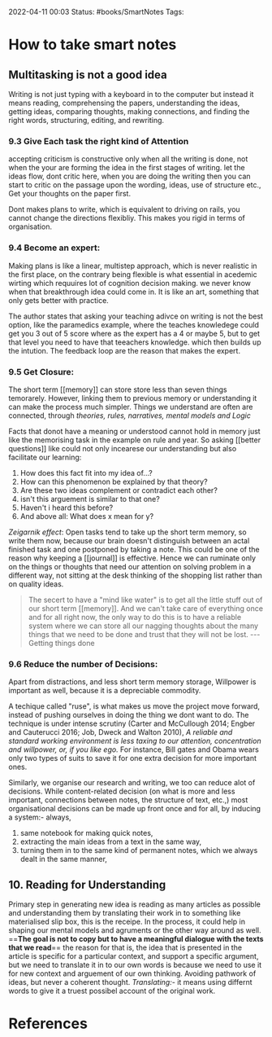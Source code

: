 2022-04-11 00:03
Status: #books/SmartNotes
Tags:


# How to take smart notes

## **Multitasking is not a good idea**
Writing is not just typing with a keyboard in to the computer but instead it means reading, comprehensing the papers, understanding the ideas, getting ideas, comparing thoughts, making connections, and finding the right words, structuring, editing, and rewriting.


### 9.3 Give Each task the right kind of Attention
accepting criticism is constructive only when all the writing is done, not when the your are forming the idea in the first stages of writing. let the ideas flow, dont critic here, when you are doing the writing then you can start to critic on the passage upon the wording, ideas, use of structure etc., Get your thoughts on the paper first.

Dont makes plans to write, which is equivalent to driving on rails, you cannot change the directions flexibliy. This makes you rigid in terms of organisation. 

### **9.4 Become an expert**: 
Making plans is like a linear, multistep approach, which is never realistic in the first place, on the contrary being flexible is what essential in acedemic wirting which requuires lot of cognition decision making. we never know when that breakthrough idea could come in. It is like an art, something that only gets better with practice.

The author states that asking your teaching adivce on writing is not the best option, like the paramedics example, where the teaches knowledege could get you 3 out of 5 score where as the expert has a 4 or maybe 5, but to get that level you need to have that teeachers knowledge. which then builds up the intution. 
The feedback loop are the reason that makes the expert.

### **9.5 Get Closure:**
The short term [[memory]] can store store less than seven things temorarely. However, linking them to previous memory or understanding it can make the process much simpler. Things we understand are often are connected, through *theories, rules, narratives, mental models and Logic*

Facts that donot have a meaning or understood cannot hold in memory just like the memorising task in the example on rule and year. So asking [[better questions]] like could not only incearese our understanding but also facilitate our learning:
1. How does this fact fit into my idea of...?
2. How can this phenomenon be explained by that theory? 
3. Are these two ideas complement or contradict each other?
4. isn't this arguement is similar to that one?
5. Haven't i heard this before?
6. And above all: What does x mean for y?

*Zeigarnik effect*: Open tasks tend to take up the short term memory, so write them now, because our brain doesn't distinguish between an actal finished task and one postponed by taking a note. This could be one of the reason why keeping a [[journal]] is effective. 
Hence we can ruminate only on the things or thoughts that need our attention on solving problem in a different way, not sitting at the desk thinking of the shopping list rather than on quality ideas.

> The secert to have a "mind like water" is to get all the little stuff out of our short term [[memory]].
> And we can't take care of everything once and for all right now, the only way to do this is to have a reliable system where we can store all our nagging thoughts about the many things that we need to be done and trust that they will not be lost.
> --- Getting things done

### **9.6 Reduce the number of Decisions:**
Apart from distractions, and less short term memory storage, Willpower is important as well, because it is a depreciable commodity. 

A techique called "ruse", is what makes us move the project move forward, instead of pushing ourselves in doing the thing we dont want to do. The technique is under intense scrutiny (Carter and McCullough 2014; Engber and Cauterucci 2016; Job, Dweck and Walton 2010), *A reliable and standard working environment is less taxing to our attention, concentration and willpower, or, if you like ego.* For instance, Bill gates and Obama wears only two types of suits to save it for one extra decision for more important ones.

Similarly, we organise our research and writing, we too can reduce alot of decisions. While content-related decision (on what is more and less important, connections between notes, the structure of text, etc.,) most organisational decisions can be made up front once and for all, by inducing a system:-
always,
1. same notebook for making quick notes,
2. extracting the main ideas from a text in the same way,
3. turning them in to the same kind of permanent notes, which we always dealt in the same manner,


## 10. Reading for Understanding

Primary step in generating new idea is reading as many articles as possible and understanding them by translating their work in to something like materialised slip box, this is the receipe. In the process, it could help in shaping our mental models and agruments or the other way around as well.
==**The goal is not to copy but to have a meaningful dialogue with the texts that we read**==
the reason for that is, the idea that is presented in the article is specific for a particular context, and support a specific argument, but we need to translate it in to our own words is because we need to use it for new context and arguement of our own thinking. Avoiding pathwork of ideas, but never a coherent thought.
*Translating:-* it means using differnt words to give it a truest possibel account of the original work. 
 







# References
